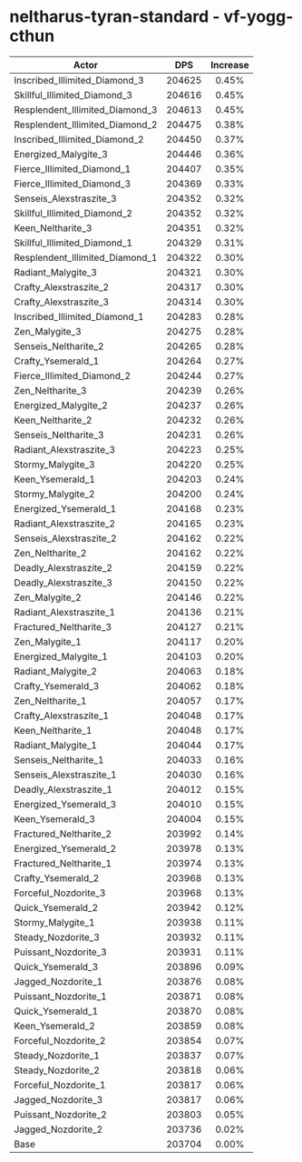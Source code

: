 # neltharus-tyran-standard - vf-yogg-cthun
| Actor | DPS | Increase |
|---|:---:|:---:|
|Inscribed_Illimited_Diamond_3|204625|0.45%|
|Skillful_Illimited_Diamond_3|204616|0.45%|
|Resplendent_Illimited_Diamond_3|204613|0.45%|
|Resplendent_Illimited_Diamond_2|204475|0.38%|
|Inscribed_Illimited_Diamond_2|204450|0.37%|
|Energized_Malygite_3|204446|0.36%|
|Fierce_Illimited_Diamond_1|204407|0.35%|
|Fierce_Illimited_Diamond_3|204369|0.33%|
|Senseis_Alexstraszite_3|204352|0.32%|
|Skillful_Illimited_Diamond_2|204352|0.32%|
|Keen_Neltharite_3|204351|0.32%|
|Skillful_Illimited_Diamond_1|204329|0.31%|
|Resplendent_Illimited_Diamond_1|204322|0.30%|
|Radiant_Malygite_3|204321|0.30%|
|Crafty_Alexstraszite_2|204317|0.30%|
|Crafty_Alexstraszite_3|204314|0.30%|
|Inscribed_Illimited_Diamond_1|204283|0.28%|
|Zen_Malygite_3|204275|0.28%|
|Senseis_Neltharite_2|204265|0.28%|
|Crafty_Ysemerald_1|204264|0.27%|
|Fierce_Illimited_Diamond_2|204244|0.27%|
|Zen_Neltharite_3|204239|0.26%|
|Energized_Malygite_2|204237|0.26%|
|Keen_Neltharite_2|204232|0.26%|
|Senseis_Neltharite_3|204231|0.26%|
|Radiant_Alexstraszite_3|204223|0.25%|
|Stormy_Malygite_3|204220|0.25%|
|Keen_Ysemerald_1|204203|0.24%|
|Stormy_Malygite_2|204200|0.24%|
|Energized_Ysemerald_1|204168|0.23%|
|Radiant_Alexstraszite_2|204165|0.23%|
|Senseis_Alexstraszite_2|204162|0.22%|
|Zen_Neltharite_2|204162|0.22%|
|Deadly_Alexstraszite_2|204159|0.22%|
|Deadly_Alexstraszite_3|204150|0.22%|
|Zen_Malygite_2|204146|0.22%|
|Radiant_Alexstraszite_1|204136|0.21%|
|Fractured_Neltharite_3|204127|0.21%|
|Zen_Malygite_1|204117|0.20%|
|Energized_Malygite_1|204103|0.20%|
|Radiant_Malygite_2|204063|0.18%|
|Crafty_Ysemerald_3|204062|0.18%|
|Zen_Neltharite_1|204057|0.17%|
|Crafty_Alexstraszite_1|204048|0.17%|
|Keen_Neltharite_1|204048|0.17%|
|Radiant_Malygite_1|204044|0.17%|
|Senseis_Neltharite_1|204033|0.16%|
|Senseis_Alexstraszite_1|204030|0.16%|
|Deadly_Alexstraszite_1|204012|0.15%|
|Energized_Ysemerald_3|204010|0.15%|
|Keen_Ysemerald_3|204004|0.15%|
|Fractured_Neltharite_2|203992|0.14%|
|Energized_Ysemerald_2|203978|0.13%|
|Fractured_Neltharite_1|203974|0.13%|
|Crafty_Ysemerald_2|203968|0.13%|
|Forceful_Nozdorite_3|203968|0.13%|
|Quick_Ysemerald_2|203942|0.12%|
|Stormy_Malygite_1|203938|0.11%|
|Steady_Nozdorite_3|203932|0.11%|
|Puissant_Nozdorite_3|203931|0.11%|
|Quick_Ysemerald_3|203896|0.09%|
|Jagged_Nozdorite_1|203876|0.08%|
|Puissant_Nozdorite_1|203871|0.08%|
|Quick_Ysemerald_1|203870|0.08%|
|Keen_Ysemerald_2|203859|0.08%|
|Forceful_Nozdorite_2|203854|0.07%|
|Steady_Nozdorite_1|203837|0.07%|
|Steady_Nozdorite_2|203818|0.06%|
|Forceful_Nozdorite_1|203817|0.06%|
|Jagged_Nozdorite_3|203817|0.06%|
|Puissant_Nozdorite_2|203803|0.05%|
|Jagged_Nozdorite_2|203736|0.02%|
|Base|203704|0.00%|
